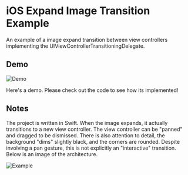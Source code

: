 # iOS Expand Image Transition Example
An example of a image expand transition between view controllers implementing the UIViewControllerTransitioningDelegate.

## Demo
![Demo](demo.gif)  

Here's a demo. Please check out the code to see how its implemented!

## Notes
The project is written in Swift. When the image expands, it actually transitions to a new view controller. The view controller can be "panned" and dragged to be dismissed. There is also attention to detail, the background "dims" slightly black, and the corners are rounded. Despite involving a pan gesture, this is not explicitly an "interactive" transition. Below is an image of the architecture.  

![Example](example)  